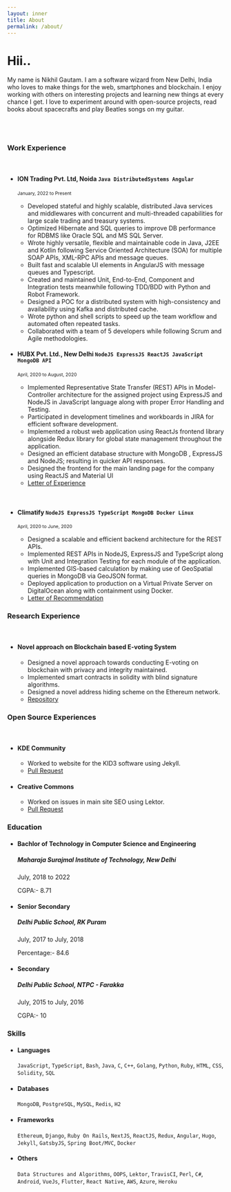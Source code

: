```yaml
---
layout: inner
title: About
permalink: /about/
---
```


# Hii..

My name is Nikhil Gautam. I am a software wizard from New Delhi, India who loves to make things for the web, smartphones and blockchain. I enjoy working with others on interesting projects and learning new things at every chance I get. I love to experiment around with open-source projects, read books about spacecrafts and play Beatles songs on my guitar.

<br />
<br />

### Work Experience

<br />

- #### ION Trading Pvt. Ltd, Noida `Java DistributedSystems Angular`
	<span style="font-size:0.75em;">January, 2022 to Present </span>
	- Developed stateful and highly scalable, distributed Java services and middlewares with concurrent and multi-threaded capabilities for large scale trading and treasury systems.
	- Optimized Hibernate and SQL queries to improve DB performance for RDBMS like Oracle SQL and MS SQL Server.
	- Wrote highly versatile, flexible and maintainable code in Java, J2EE and Kotlin following Service Oriented Architecture (SOA) for multiple SOAP APIs, XML-RPC APIs and message queues.
   	- Built fast and scalable UI elements in AngularJS with message queues and Typescript.
	- Created and maintained Unit, End-to-End, Component and Integration tests meanwhile following TDD/BDD with Python and Robot Framework.
	- Designed a POC for a distributed system with high-consistency and availability using Kafka and distributed cache.
	- Wrote python and shell scripts to speed up the team workflow and automated often repeated tasks.
	- Collaborated with a team of 5 developers while following Scrum and Agile methodologies.
  
- #### HUBX Pvt. Ltd., New Delhi `NodeJS ExpressJS ReactJS JavaScript MongoDB API`

  <span style="font-size:0.75em;">April, 2020 to August, 2020 </span>

  - Implemented Representative State Transfer (REST) APIs in Model-Controller architecture for the assigned project using ExpressJS and NodeJS in JavaScript language along with proper Error Handling and Testing.
  - Participated in development timelines and workboards in JIRA for efficient software development.
  - Implemented a robust web application using ReactJs frontend library alongside Redux library for global state management throughout the application.
  - Designed an efficient database structure with MongoDB , ExpressJS and NodeJS; resulting in quicker API responses.
  - Designed the frontend for the main landing page for the company using ReactJS and Material UI
  - [Letter of Experience](https://drive.google.com/file/d/1KPMWNrIsXKqE0hfkrpjVfnm2p67OUoD5/view?usp=sharing)

<br/>

- #### Climatify `NodeJS ExpressJS TypeScript MongoDB Docker Linux`

  <span style="font-size:0.75em;">April, 2020 to June, 2020 </span>

  - Designed a scalable and efficient backend architecture for the REST APIs.
  - Implemented REST APIs in NodeJS, ExpressJS and TypeScript along with Unit and Integration Testing for each module of the application.
  - Implemented GIS-based calculation by making use of GeoSpatial queries in MongoDB via GeoJSON format.
  - Deployed application to production on a Virtual Private Server on DigitalOcean along with containment using Docker.
  - [Letter of Recommendation](https://drive.google.com/file/d/1HJhT9hLbVmFvlrnKHA7Z82W2JEpvSZ8B/view?usp=sharing)

### Research Experience

<br />

- #### Novel approach on Blockchain based E-voting System
  - Designed a novel approach towards conducting E-voting on blockchain with privacy and integrity maintained.
  - Implemented smart contracts in solidity with blind signature algorithms.
  - Designed a novel address hiding scheme on the Ethereum network.
  - [Repository](https://github.com/StealthVoting)

### Open Source Experiences

<br />

- #### KDE Community

  - Worked to website for the KID3 software using Jekyll.
  - [Pull Request](https://invent.kde.org/websites/kid3-kde-org/-/commit/f3c5629202b9741d574307a69d7ab30ba0dd24c2)

- #### Creative Commons
  - Worked on issues in main site SEO using Lektor.
  - [Pull Request](https://github.com/creativecommons/creativecommons.github.io-source/pull/201)

### Education

- #### Bachlor of Technology in Computer Science and Engineering

  ##### _Maharaja Surajmal Institute of Technology, New Delhi_

  <p style="font-size:1em;">July, 2018 to 2022 </p>
  <p style="font-size:1em;">CGPA:- 8.71 </p>

- #### Senior Secondary

  ##### _Delhi Public School, RK Puram_

  <p style="font-size:1em;">July, 2017 to July, 2018 </p>
  <p style="font-size:1em;">Percentage:- 84.6 </p>

- #### Secondary
  ##### _Delhi Public School, NTPC - Farakka_
  <p style="font-size:1em;">July, 2015 to July, 2016 </p>
  <p style="font-size:1em;">CGPA:- 10 </p>

### Skills

- #### Languages

  `JavaScript`, `TypeScript`, `Bash`,
  `Java`, `C`, `C++`, `Golang`,
  `Python`, `Ruby`, `HTML`, `CSS`,
  `Solidity`, `SQL`

- #### Databases

  `MongoDB`, `PostgreSQL`, `MySQL`, `Redis`, `H2`

- #### Frameworks

  `Ethereum`, `Django`,
  `Ruby On Rails`, `NextJS`,
  `ReactJS`, `Redux`,
  `Angular`, `Hugo`,
  `Jekyll`, `GatsbyJS`,
  `Spring Boot/MVC`, `Docker`

- #### Others
  `Data Structures and Algorithms`,
  `OOPS`,
  `Lektor`, `TravisCI`, `Perl`,
  `C#`, `Android`, `VueJs`,
  `Flutter`, `React Native`,
  `AWS`, `Azure`, `Heroku`
